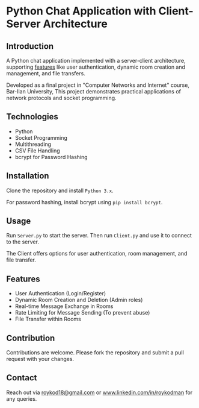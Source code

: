 # Python Chat Application with Client-Server Architecture

## Introduction
A Python chat application implemented with a server-client architecture, supporting [features](#features) like user authentication, dynamic room creation and management, and file transfers.

Developed as a final project in "Computer Networks and Internet" course, Bar-Ilan University,
This project demonstrates practical applications of network protocols and socket programming.

## Technologies
- Python
- Socket Programming
- Multithreading
- CSV File Handling
- bcrypt for Password Hashing

## Installation
Clone the repository and install `Python 3.x`. 

For password hashing, install bcrypt using `pip install bcrypt`.

## Usage
Run `Server.py` to start the server. Then run `Client.py` and use it to connect to the server. 

The Client offers options for user authentication, room management, and file transfer.

## Features
- User Authentication (Login/Register)
- Dynamic Room Creation and Deletion (Admin roles)
- Real-time Message Exchange in Rooms
- Rate Limiting for Message Sending (To prevent abuse)
- File Transfer within Rooms

## Contribution
Contributions are welcome. Please fork the repository and submit a pull request with your changes.

## Contact
Reach out via roykod18@gmail.com or www.linkedin.com/in/roykodman for any queries.
